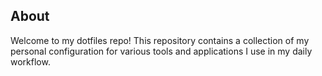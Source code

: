 ## About

Welcome to my dotfiles repo! This repository contains a collection of my personal configuration for various tools and applications I use in my daily workflow.
